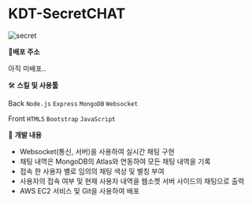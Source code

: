 # KDT-SecretCHAT
 
![secret](https://user-images.githubusercontent.com/78632299/198239791-d9ff8d65-3862-4527-b23c-161c0b1b5c8e.gif)

**📍배포 주소**

아직 미배포..

🛠 **스킬 및 사용툴**

Back  `Node.js` `Express` `MongoDB` `Websocket`

Front `HTML5` `Bootstrap` `JavaScript`

📒 **개발 내용**

- Websocket(통신, 서버)을 사용하여 실시간 채팅 구현
- 채팅 내역은 MongoDB의 Atlas와 연동하여 모든 채팅 내역을 기록
- 접속 한 사용자 별로 임의의 채팅 색상 및 별칭 부여
- 사용자의 접속 여부 및 현재 사용자 내역을 웹소켓 서버 사이드의 채팅으로 출력
- AWS EC2 서비스 및 Git을 사용하여 배포
